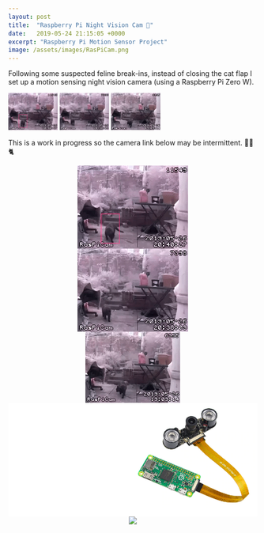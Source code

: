 ```yaml
---
layout: post
title:  "Raspberry Pi Night Vision Cam 📸"
date:   2019-05-24 21:15:05 +0000
excerpt: "Raspberry Pi Motion Sensor Project"
image: /assets/images/RasPiCam.png
---
```

Following some suspected feline break-ins, instead of closing the cat flap I set up a motion sensing night vision camera (using a Raspberry Pi Zero W).

<img src="/assets/images/20-40-26.gif" alt="drawing" width="100"/> <img src="/assets/images/20-38-09.gif" alt="drawing" width="100"/> <img src="/assets/images/19-09-14.gif" alt="drawing" width="100"/>

This is a work in progress so the camera link below may be intermittent. 
🦇📸🐈




<html>
<head>
    <style>
        * {
            margin: 0;
            padding: 0;
        }
        .imgbox {
            display: grid;
            height: 100%;
        }
        .center-fit {
            max-width: 100%;
            max-height: 100vh;
            margin: auto;
        }
    </style>
</head>
<body>
<div class="imgbox">
    <img class="center-fit" src='/assets/images/20-40-26.gif'><img class="center-fit" src='/assets/images/20-38-09.gif'><img class="center-fit" src='/assets/images/19-09-14.gif'>
</div>  
<div class="imgbox">
    <img class="center-fit" src='/assets/images/RasPiCam.png'>
</div>    
<div class="imgbox">
    <img class="center-fit" src='https://tinyurl.com/y47ef33r'>
</div>
</body>
</html>






